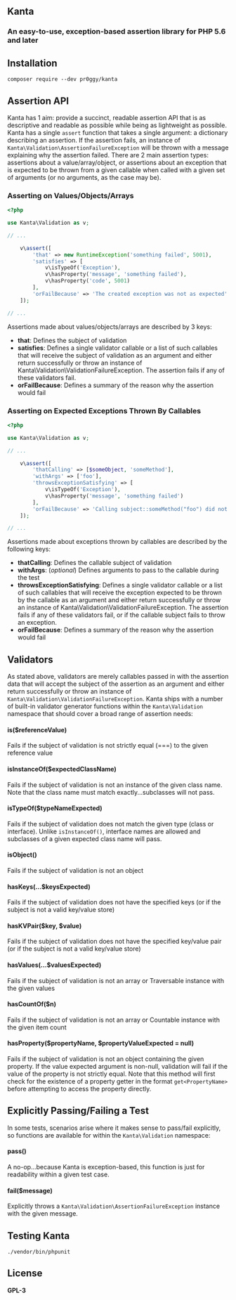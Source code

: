 ## Kanta
### An easy-to-use, exception-based assertion library for PHP 5.6 and later

## Installation
    composer require --dev pr0ggy/kanta

## Assertion API
Kanta has 1 aim: provide a succinct, readable assertion API that is as descriptive and readable as possible while being as lightweight as possible.  Kanta has a single `assert` function that takes a single argument: a dictionary describing an assertion.  If the assertion fails, an instance of `Kanta\Validation\AssertionFailureException` will be thrown with a message explaining why the assertion failed.  There are 2 main assertion types: assertions about a value/array/object, or assertions about an exception that is expected to be thrown from a given callable when called with a given set of arguments (or no arguments, as the case may be).

### Asserting on Values/Objects/Arrays
```php
<?php

use Kanta\Validation as v;

// ...

    v\assert([
        'that' => new RuntimeException('something failed', 5001),
        'satisfies' => [
            v\isTypeOf('Exception'),
            v\hasProperty('message', 'something failed'),
            v\hasProperty('code', 5001)
        ],
        'orFailBecause' => 'The created exception was not as expected'
    ]);

// ...
```
Assertions made about values/objects/arrays are described by 3 keys:

- **that**: Defines the subject of validation
- **satisfies**: Defines a single validator callable or a list of such callables that will receive the subject of validation as an argument and either return successfully or throw an instance of Kanta\Validation\ValidationFailureException.  The assertion fails if any of these validators fail.
- **orFailBecause**: Defines a summary of the reason why the assertion would fail

### Asserting on Expected Exceptions Thrown By Callables
```php
<?php

use Kanta\Validation as v;

// ...

    v\assert([
        'thatCalling' => [$someObject, 'someMethod'],
        'withArgs' => ['foo'],
        'throwsExceptionSatisfying' => [
            v\isTypeOf('Exception'),
            v\hasProperty('message', 'something failed')
        ],
        'orFailBecause' => 'Calling subject::someMethod("foo") did not throw the expected exception'
    ]);

// ...
```
Assertions made about exceptions thrown by callables are described by the following keys:

- **thatCalling**: Defines the callable subject of validation
- **withArgs**: (*optional*) Defines arguments to pass to the callable during the test
- **throwsExceptionSatisfying**: Defines a single validator callable or a list of such callables that will receive the exception expected to be thrown by the callable as an argument and either return successfully or throw an instance of Kanta\Validation\ValidationFailureException.  The assertion fails if any of these validators fail, or if the callable subject fails to throw an exception.
- **orFailBecause**: Defines a summary of the reason why the assertion would fail

## Validators
As stated above, validators are merely callables passed in with the assertion data that will accept the subject of the assertion as an argument and either return successfully or throw an instance of `Kanta\Validation\ValidationFailureException`.  Kanta ships with a number of built-in validator generator functions within the `Kanta\Validation` namespace that should cover a broad range of assertion needs:

#### is($referenceValue)
Fails if the subject of validation is not strictly equal (===) to the given reference value
#### isInstanceOf($expectedClassName)
Fails if the subject of validation is not an instance of the given class name.  Note that the class name must match exactly...subclasses will not pass.
#### isTypeOf($typeNameExpected)
Fails if the subject of validation does not match the given type (class or interface).  Unlike `isInstanceOf()`, interface names are allowed and subclasses of a given expected class name will pass.
#### isObject()
Fails if the subject of validation is not an object
#### hasKeys(...$keysExpected)
Fails if the subject of validation does not have the specified keys (or if the subject is not a valid key/value store)
#### hasKVPair($key, $value)
Fails if the subject of validation does not have the specified key/value pair (or if the subject is not a valid key/value store)
#### hasValues(...$valuesExpected)
Fails if the subject of validation is not an array or Traversable instance with the given values
#### hasCountOf($n)
Fails if the subject of validation is not an array or Countable instance with the given item count
#### hasProperty($propertyName, $propertyValueExpected = null)
Fails if the subject of validation is not an object containing the given property.  If the value expected argument is non-null, validation will fail if the value of the property is not strictly equal.  Note that this method will first check for the existence of a property getter in the format `get<PropertyName>` before attempting to access the property directly.

## Explicitly Passing/Failing a Test
In some tests, scenarios arise where it makes sense to pass/fail explicitly, so functions are available for  within the `Kanta\Validation` namespace:
#### pass()
A no-op...because Kanta is exception-based, this function is just for readability within a given test case.
#### fail($message)
Explicitly throws a `Kanta\Validation\AssertionFailureException` instance with the given message.

## Testing Kanta
    ./vendor/bin/phpunit

## License
**GPL-3**
